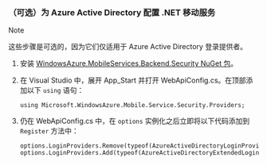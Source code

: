 ### （可选）为 Azure Active Directory 配置 .NET 移动服务

>[!NOTE]
>这些步骤是可选的，因为它们仅适用于 Azure Active Directory 登录提供者。

1. 安装 [WindowsAzure.MobileServices.Backend.Security NuGet 包](https://www.nuget.org/packages/WindowsAzure.MobileServices.Backend.Security)。

2. 在 Visual Studio 中，展开 App_Start 并打开 WebApiConfig.cs。在顶部添加以下 `using` 语句：

    ```
    using Microsoft.WindowsAzure.Mobile.Service.Security.Providers;
    ```

3. 仍在 WebApiConfig.cs 中，在 `options` 实例化之后立即将以下代码添加到 `Register` 方法中：

    ```
    options.LoginProviders.Remove(typeof(AzureActiveDirectoryLoginProvider));
    options.LoginProviders.Add(typeof(AzureActiveDirectoryExtendedLoginProvider));
    ```

<!---HONumber=71-->